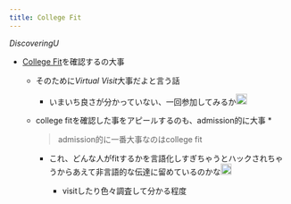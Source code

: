 ```yaml
---
title: College Fit
---
```


*DiscoveringU*

* [College Fit](College%20Fit.md)を確認するの大事
  * そのために*Virtual Visit*大事だよと言う話
    * いまいち良さが分かっていない、一回参加してみるか<img src='https://scrapbox.io/api/pages/blu3mo-public/blu3mo/icon' alt='blu3mo.icon' height="19.5"/>
  * college fitを確認した事をアピールするのも、admission的に大事
    * 
       > 
       > admission的に一番大事なのはcollege fit
    
    * これ、どんな人がfitするかを言語化しすぎちゃうとハックされちゃうからあえて非言語的な伝達に留めているのかな<img src='https://scrapbox.io/api/pages/blu3mo-public/blu3mo/icon' alt='blu3mo.icon' height="19.5"/>

      * visitしたり色々調査して分かる程度
